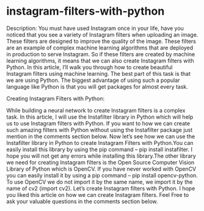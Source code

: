 # instagram-filters-with-python
Description:
You must have used Instagram once in your life, have you noticed that you see a variety of Instagram filters when uploading an image. These filters are designed to improve the quality of the image. These filters are an example of complex machine learning algorithms that are deployed in production to serve Instagram. So if these filters are created by machine learning algorithms, it means that we can also create Instagram filters with Python. In this article, I’ll walk you through how to create beautiful Instagram filters using machine learning. The best part of this task is that we are using Python. The biggest advantage of using such a popular language like Python is that you will get packages for almost every task.

Creating Instagram Filters with Python:

While building a neural network to create Instagram filters is a complex task. In this article, I will use the Instafilter library in Python which will help us to use Instagram filters with Python. If you want to how we can create such amazing filters with Python without using the Instafilter package just mention in the comments section below. Now let’s see how we can use the Instafilter library in Python to create Instagram Filters with Python.You can easily install this library by using the pip command – pip install instafilter. I hope you will not get any errors while installing this library.The other library we need for creating Instagram filters is the Open Source Computer Vision Library of Python which is OpenCV. If you have never worked with OpenCV you can easily install it by using a pip command – pip install opencv-python. To use OpenCV we do not import it by the same name, we import it by the name of cv2 (import cv2). Let’s create Instagram filters with Python. I hope you liked this article on how we can create Instagram filters. Feel Free to ask your valuable questions in the comments section below.




